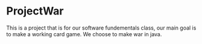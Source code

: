 # ProjectWar
This is a project that is for our software fundementals class, our main goal is to make a working card game. We choose to make war in java.
